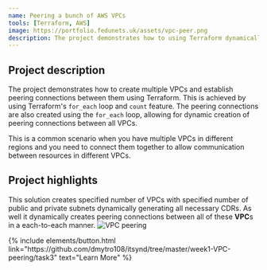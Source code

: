 ```yaml
---
name: Peering a bunch of AWS VPCs
tools: [Terraform, AWS]
image: https://portfolio.fedunets.uk/assets/vpc-peer.png
description: The project demonstrates how to using Terraform dynamically create multiple VPCs and subnets, and establish peering connections between the VPCs in a each-to-each manner.
---
```

## Project description
The project demonstrates how to create multiple VPCs and establish peering connections between them using Terraform. This is achieved by using Terraform's `for_each` loop and `count` feature. The peering connections are also created using the `for_each` loop, allowing for dynamic creation of peering connections between all VPCs.

This is a common scenario when you have multiple VPCs in different regions and you need to connect them together to allow communication between resources in different VPCs.

## Project highlights
This solution creates specified number of VPCs with specified number of public and private subnets dynamically generating all necessary CDRs. As well it dynamically creates peering connections between all of these **VPC**s in a each-to-each manner. 
![VPC peering](https://portfolio.fedunets.uk/assets/vpc-peer.png)

<p class="text-center">
{% include elements/button.html link="https://github.com/dmytro108/itsynd/tree/master/week1-VPC-peering/task3" text="Learn More" %}
</p>